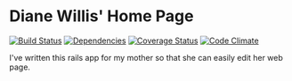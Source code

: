 # Diane Willis' Home Page

[![Build Status](https://secure.travis-ci.org/docwhat/dianewillis.png?branch=master)](http://travis-ci.org/docwhat/dianewillis)
[![Dependencies](https://gemnasium.com/docwhat/dianewillis.png?branch=master)](https://gemnasium.com/docwhat/dianewillis)
[![Coverage Status](https://coveralls.io/repos/docwhat/dianewillis/badge.png?branch=master)](https://coveralls.io/r/docwhat/dianewillis)
[![Code Climate](https://codeclimate.com/github/docwhat/dianewillis.png)](https://codeclimate.com/github/docwhat/dianewillis)

I've written this rails app for my mother so that she can easily edit her web page.

